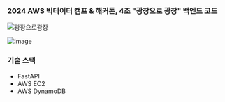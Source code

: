 ### 2024 AWS 빅데이터 캠프 & 해커톤, 4조 "광장으로 광장" 백엔드 코드

![광장으로광장](https://github.com/GmelaN/2024-AWS-hackathon/assets/35224986/e40e6a6e-e160-46f3-bcd1-76051c588013)

![image](https://github.com/GmelaN/2024-AWS-hackathon/assets/35224986/2ff49c2e-fa90-451e-af15-97236d060eec)

### 기술 스택
- FastAPI
- AWS EC2
- AWS DynamoDB

